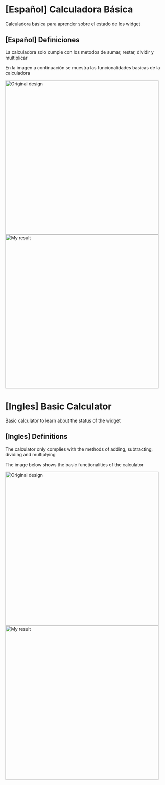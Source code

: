 # [Español] Calculadora Básica

Calculadora básica para aprender sobre el estado de los widget

## [Español] Definiciones

La calculadora solo cumple con los metodos de sumar, restar, dividir y multiplicar

En la imagen a continuación se muestra las funcionalidades basicas de la calculadora

<img src="https://github.com/lawebdeprogramador/calculadoraflutter/blob/master/images/cal1.gif" alt="Original design" height="480"/> <img src="https://github.com/lawebdeprogramador/calculadoraflutter/blob/master/images/cal2.gif" alt="My result" height="480"/>

# [Ingles] Basic Calculator

Basic calculator to learn about the status of the widget

## [Ingles] Definitions

The calculator only complies with the methods of adding, subtracting, dividing and multiplying

The image below shows the basic functionalities of the calculator

<img src="https://github.com/lawebdeprogramador/calculadoraflutter/blob/master/images/cal1.gif" alt="Original design" height="480"/> <img src="https://github.com/lawebdeprogramador/calculadoraflutter/blob/master/images/cal2.gif" alt="My result" height="480"/>


